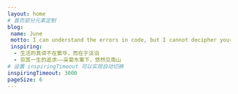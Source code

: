 ```yaml
---
layout: home
# 首页部分元素定制
blog:
 name: June
 motto: I can understand the errors in code, but I cannot decipher your heart.
 inspiring: 
  - 生活的真谛不在繁华，而在于淡泊
  - 穷其一生的追求——采菊东篱下，悠然见南山
# 设置 inspiringTimeout 可以实现自动切换
inspiringTimeout: 3000
pageSize: 6
---
```

